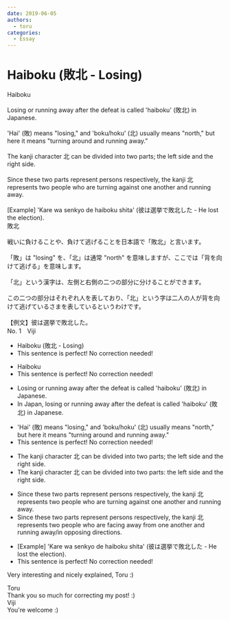 ```yaml
---
date: 2019-06-05
authors:
  - toru
categories:
  - Essay
---
```


<h1 id="subject_show">Haiboku (敗北 - Losing)</h1>
<div class="date" hidden>Jun 5, 2019 17:23</div>
<div id="post"><div id="body_show_ori">
Haiboku<br/><br/>Losing or running away after the defeat is called 'haiboku' (敗北) in Japanese.<br/><br/>'Hai' (敗) means "losing," and 'boku/hoku' (北) usually means "north," but here it means "turning around and running away."<br/><br/>The kanji character 北 can be divided into two parts; the left side and the right side.<br/><br/>Since these two parts represent persons respectively, the kanji 北 represents two people who are turning against one another and running away.<br/><br/>[Example] 'Kare wa senkyo de haiboku shita' (彼は選挙で敗北した - He lost the election).
</div></div>

<!-- more -->

<div id="post_ja"><div id="body_show_mo">
敗北<br/><br/>戦いに負けることや、負けて逃げることを日本語で「敗北」と言います。<br/><br/>「敗」は "losing" を、「北」は通常 "north" を意味しますが、ここでは「背を向けて逃げる」を意味します。<br/><br/>「北」という漢字は、左側と右側の二つの部分に分けることができます。<br/><br/>この二つの部分はそれぞれ人を表しており、「北」という字は二人の人が背を向けて逃げているさまを表しているというわけです。<br/><br/>【例文】彼は選挙で敗北した。
</div></div>
<div id="block"><div class="first_name"> No. 1　<span class="just_name">Viji</span></div><div id="block2">
<ul class="correction_field">
<li class="incorrect">Haiboku (敗北 - Losing)</li>
<li class="corrected perfect">This sentence is perfect! No correction needed!</li>
</ul>
<ul class="correction_field">
<li class="incorrect">Haiboku</li>
<li class="corrected perfect">This sentence is perfect! No correction needed!</li>
</ul>
<ul class="correction_field">
<li class="incorrect">Losing or running away after the defeat is called 'haiboku' (敗北) in Japanese.</li>
<li class="corrected correct">
<span class="f_blue">In Japan,</span> losing or running away after the defeat is called 'haiboku' (敗北) <span class="sline">in Japanese</span>.
</li>
</ul>
<ul class="correction_field">
<li class="incorrect">'Hai' (敗) means "losing," and 'boku/hoku' (北) usually means "north," but here it means "turning around and running away."</li>
<li class="corrected perfect">This sentence is perfect! No correction needed!</li>
</ul>
<ul class="correction_field">
<li class="incorrect">The kanji character 北 can be divided into two parts; the left side and the right side.</li>
<li class="corrected correct">
The kanji character 北 can be divided into two parts<span class="f_blue">:</span> the left <span class="sline">side</span> and the right <span class="sline">side</span>.
</li>
</ul>
<ul class="correction_field">
<li class="incorrect">Since these two parts represent persons respectively, the kanji 北 represents two people who are turning against one another and running away.</li>
<li class="corrected correct">
Since these two parts represent persons <span class="sline">respectively</span>, the kanji 北 represents two people who <span class="f_blue">are facing away from</span> one another and running away<span class="f_blue">/in opposing directions</span>.
</li>
</ul>
<ul class="correction_field">
<li class="incorrect">[Example] 'Kare wa senkyo de haiboku shita' (彼は選挙で敗北した - He lost the election).</li>
<li class="corrected perfect">This sentence is perfect! No correction needed!</li>
</ul>
<p class="comment_small">
 Very interesting and nicely explained, Toru :)
</p>

</div><div class="name"><span class="just_name">Toru</span><br>
Thank you so much for correcting my post! :)
</div>
<div class="name"><span class="just_name">Viji</span><br>
You're welcome :)
</div>
</div>
